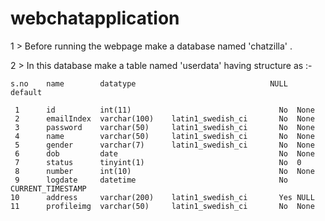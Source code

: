 # webchatapplication

1 > Before running the webpage make a database named 'chatzilla' .

2 > In this database make a table named 'userdata' having structure as :-

	s.no 	name 		datatype							  NULL 	default
 	
 	 1		id			int(11)									No	None	
	 2		emailIndex	varchar(100)	latin1_swedish_ci		No	None
	 3		password	varchar(50)		latin1_swedish_ci		No	None		
	 4		name		varchar(50)		latin1_swedish_ci		No	None		
	 5		gender		varchar(7)		latin1_swedish_ci		No	None		
	 6		dob			date									No	None		
	 7		status		tinyint(1)								No	0			
	 8		number		int(10)									No	None			
	 9		logdate		datetime								No	CURRENT_TIMESTAMP		
	10		address		varchar(200)	latin1_swedish_ci		Yes	NULL		
	11		profileimg	varchar(50)		latin1_swedish_ci		No	None		






